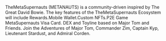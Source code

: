 TheMetaSupernauts (METANAUTS) is a community-driven inspired by The Great David Bowie. 
The key features of the TheMetaSupernauts Ecosystem will include Rewards.Mobile Wallet.Custom NFTs.P2E Game 
MetaSupernauts Visa Card. DEX and Toyline based on Major Tom and Friends. Join the Adventures of Major Tom, Commander Zim, 
Captain Kyp, Lieutenant Stardust, and Admiral Corden. 
